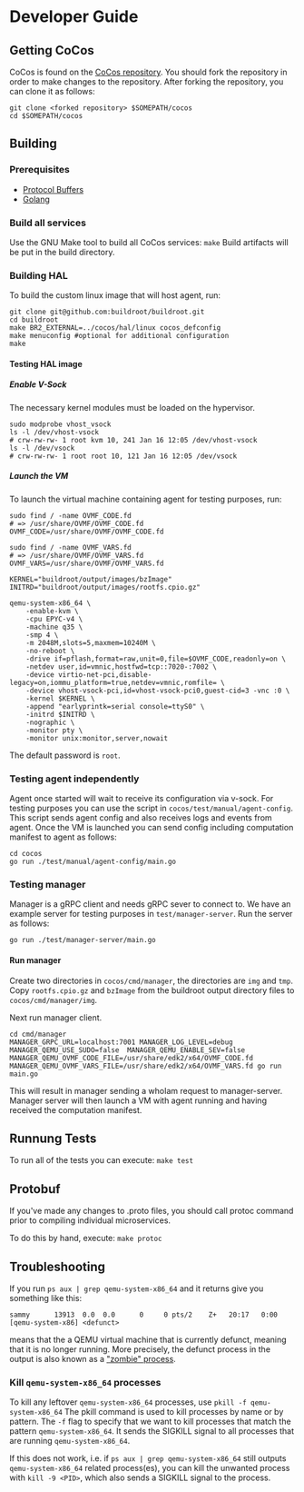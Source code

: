 # Developer Guide

## Getting CoCos
CoCos is found on the [CoCos repository](https://github.com/ultravioletrs/cocos). You should fork the repository in order to make changes to the repository. After forking the repository, you can clone it as follows:

```shell
git clone <forked repository> $SOMEPATH/cocos
cd $SOMEPATH/cocos
```

## Building

### Prerequisites
- [Protocol Buffers](https://grpc.io/docs/languages/go/quickstart/)
- [Golang](https://go.dev/doc/install)

### Build all services
Use the GNU Make tool to build all CoCos services:
`make`
Build artifacts will be put in the build directory.

### Building HAL
To build the custom linux image that will host agent, run:
```shell
git clone git@github.com:buildroot/buildroot.git
cd buildroot
make BR2_EXTERNAL=../cocos/hal/linux cocos_defconfig
make menuconfig #optional for additional configuration
make
```

#### Testing HAL image

##### Enable V-Sock
The necessary kernel modules must be loaded on the hypervisor.
```shell
sudo modprobe vhost_vsock
ls -l /dev/vhost-vsock
# crw-rw-rw- 1 root kvm 10, 241 Jan 16 12:05 /dev/vhost-vsock
ls -l /dev/vsock
# crw-rw-rw- 1 root root 10, 121 Jan 16 12:05 /dev/vsock
```

##### Launch the VM
To launch the virtual machine containing agent for testing purposes, run:
```shell
sudo find / -name OVMF_CODE.fd
# => /usr/share/OVMF/OVMF_CODE.fd
OVMF_CODE=/usr/share/OVMF/OVMF_CODE.fd

sudo find / -name OVMF_VARS.fd
# => /usr/share/OVMF/OVMF_VARS.fd
OVMF_VARS=/usr/share/OVMF/OVMF_VARS.fd

KERNEL="buildroot/output/images/bzImage"
INITRD="buildroot/output/images/rootfs.cpio.gz"

qemu-system-x86_64 \
    -enable-kvm \
    -cpu EPYC-v4 \
    -machine q35 \
    -smp 4 \
    -m 2048M,slots=5,maxmem=10240M \
    -no-reboot \
    -drive if=pflash,format=raw,unit=0,file=$OVMF_CODE,readonly=on \
    -netdev user,id=vmnic,hostfwd=tcp::7020-:7002 \
    -device virtio-net-pci,disable-legacy=on,iommu_platform=true,netdev=vmnic,romfile= \
    -device vhost-vsock-pci,id=vhost-vsock-pci0,guest-cid=3 -vnc :0 \
    -kernel $KERNEL \
    -append "earlyprintk=serial console=ttyS0" \
    -initrd $INITRD \
    -nographic \
    -monitor pty \
    -monitor unix:monitor,server,nowait
```

The default password is `root`.

### Testing agent independently
Agent once started will wait to receive its configuration via v-sock. For testing purposes you can use the script in `cocos/test/manual/agent-config`. This script sends agent config and also receives logs and events from agent. Once the VM is launched you can send config including computation manifest to agent as follows:
```shell
cd cocos
go run ./test/manual/agent-config/main.go
```

### Testing manager
Manager is a gRPC client and needs gRPC sever to connect to. We have an example server for testing purposes in `test/manager-server`. Run the server as follows:

`go run ./test/manager-server/main.go`

#### Run manager
Create two directories in `cocos/cmd/manager`, the directories are `img` and `tmp`.
Copy `rootfs.cpio.gz` and `bzImage` from the buildroot output directory files to `cocos/cmd/manager/img`.

Next run manager client.
```shell
cd cmd/manager
MANAGER_GRPC_URL=localhost:7001 MANAGER_LOG_LEVEL=debug MANAGER_QEMU_USE_SUDO=false  MANAGER_QEMU_ENABLE_SEV=false MANAGER_QEMU_OVMF_CODE_FILE=/usr/share/edk2/x64/OVMF_CODE.fd MANAGER_QEMU_OVMF_VARS_FILE=/usr/share/edk2/x64/OVMF_VARS.fd go run main.go
```

This will result in manager sending a whoIam request to manager-server. Manager server will then launch a VM with agent running and having received the computation manifest.

## Runnung Tests
To run all of the tests you can execute:
`make test`

## Protobuf
If you've made any changes to .proto files, you should call protoc command prior to compiling individual microservices.

To do this by hand, execute:
`make protoc`

## Troubleshooting
If you run `ps aux | grep qemu-system-x86_64` and it returns give you something like this:
```shell
sammy      13913  0.0  0.0      0     0 pts/2    Z+   20:17   0:00 [qemu-system-x86] <defunct>
```

means that the a QEMU virtual machine that is currently defunct, meaning that it is no longer running. More precisely, the defunct process in the output is also known as a ["zombie" process](https://en.wikipedia.org/wiki/Zombie_process).

### Kill `qemu-system-x86_64` processes
To kill any leftover `qemu-system-x86_64` processes, use
`pkill -f qemu-system-x86_64`
The pkill command is used to kill processes by name or by pattern. The `-f` flag to specify that we want to kill processes that match the pattern `qemu-system-x86_64`. It sends the SIGKILL signal to all processes that are running `qemu-system-x86_64`.

If this does not work, i.e. if `ps aux | grep qemu-system-x86_64` still outputs `qemu-system-x86_64` related process(es), you can kill the unwanted process with `kill -9 <PID>`, which also sends a SIGKILL signal to the process.


